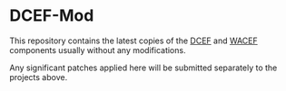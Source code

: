 # DCEF-Mod

This repository contains the latest copies of the [DCEF](https://github.com/hgourvest/dcef3) and [WACEF](https://bitbucket.org/WaspAce/wacef) components usually without any modifications.

Any significant patches applied here will be submitted separately to the projects above.